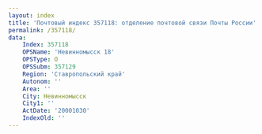 ```yaml
---
layout: index
title: 'Почтовый индекс 357118: отделение почтовой связи Почты России'
permalink: /357118/
data:
    Index: 357118
    OPSName: 'Невинномысск 18'
    OPSType: О
    OPSSubm: 357129
    Region: 'Ставропольский край'
    Autonom: ''
    Area: ''
    City: Невинномысск
    City1: ''
    ActDate: '20001030'
    IndexOld: ''
---
```

